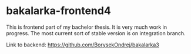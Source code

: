# bakalarka-frontend4

This is frontend part of my bachelor thesis. It is very much work in progress. The most current sort of stable version is on integration branch.

Link to backend: https://github.com/BorysekOndrej/bakalarka3
